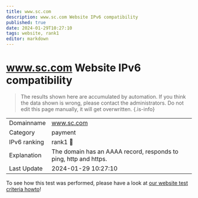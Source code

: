 ```yaml
---
title: www.sc.com
description: www.sc.com Website IPv6 compatibility
published: true
date: 2024-01-29T10:27:10
tags: website, rank1
editor: markdown
---
```


# www.sc.com Website IPv6 compatibility

> The results shown here are accumulated by automation. If you think the data shown is wrong, please contact the administrators. 
> Do not edit this page manually, it will get overwritten.
{.is-info}


|   |   |
| - | - |
| Domainname | www.sc.com
| Category | payment |
| IPv6 ranking | rank1 :1st_place_medal: |
| Explanation | The domain has an AAAA record, responds to ping, http and https. |
| Last Update | 2024-01-29 10:27:10 |

To see how this test was performed, please have a look at [our website test criteria howto](/howto/testcriteria/website)!


